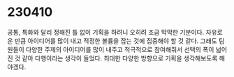 
# 230410
공통, 특화와 달리 정해진 틀 없이 기획을 하려니 오히려 조금 막막한 기분이다. 자유로운 만큼 아이디어를 많이 내고 적정한 볼륨을 잡는 것에 집중해야 할 것 같다. 그래도 팀원들이 다양한 주제의 아이디어를 많이 내주고 적극적으로 참여해줘서 선택의 폭이 넓어진 것 같아 다행이라는 생각이 들었다. 최대한 다양한 방향으로 기획을 생각해보도록 해야겠다. 
